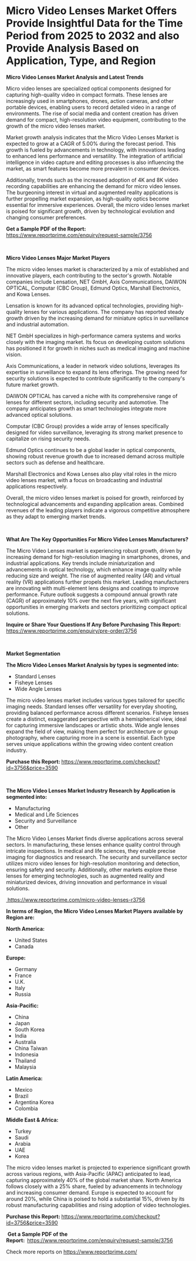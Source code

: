 <p><h1>Micro Video Lenses Market Offers Provide Insightful Data for the Time Period from 2025 to 2032 and also Provide Analysis Based on Application, Type, and Region</h1></p><p><strong>Micro Video Lenses Market Analysis and Latest Trends</strong></p>
<p><p>Micro video lenses are specialized optical components designed for capturing high-quality video in compact formats. These lenses are increasingly used in smartphones, drones, action cameras, and other portable devices, enabling users to record detailed video in a range of environments. The rise of social media and content creation has driven demand for compact, high-resolution video equipment, contributing to the growth of the micro video lenses market.</p><p>Market growth analysis indicates that the Micro Video Lenses Market is expected to grow at a CAGR of 5.00% during the forecast period. This growth is fueled by advancements in technology, with innovations leading to enhanced lens performance and versatility. The integration of artificial intelligence in video capture and editing processes is also influencing the market, as smart features become more prevalent in consumer devices.</p><p>Additionally, trends such as the increased adoption of 4K and 8K video recording capabilities are enhancing the demand for micro video lenses. The burgeoning interest in virtual and augmented reality applications is further propelling market expansion, as high-quality optics become essential for immersive experiences. Overall, the micro video lenses market is poised for significant growth, driven by technological evolution and changing consumer preferences.</p></p>
<p><strong>Get a Sample PDF of the Report:&nbsp;</strong> <a href="https://www.reportprime.com/enquiry/request-sample/3756?utm_campaign=2183&utm_medium=2&utm_source=Github&utm_content=ia&utm_term=18032025&utm_id=micro-video-lenses">https://www.reportprime.com/enquiry/request-sample/3756</a></p>
<p>&nbsp;</p>
<p><strong>Micro Video Lenses Major Market Players</strong></p>
<p><p>The micro video lenses market is characterized by a mix of established and innovative players, each contributing to the sector's growth. Notable companies include Lensation, NET GmbH, Axis Communications, DAIWON OPTICAL, Computar (CBC Group), Edmund Optics, Marshall Electronics, and Kowa Lenses. </p><p>Lensation is known for its advanced optical technologies, providing high-quality lenses for various applications. The company has reported steady growth driven by the increasing demand for miniature optics in surveillance and industrial automation. </p><p>NET GmbH specializes in high-performance camera systems and works closely with the imaging market. Its focus on developing custom solutions has positioned it for growth in niches such as medical imaging and machine vision. </p><p>Axis Communications, a leader in network video solutions, leverages its expertise in surveillance to expand its lens offerings. The growing need for security solutions is expected to contribute significantly to the company's future market growth. </p><p>DAIWON OPTICAL has carved a niche with its comprehensive range of lenses for different sectors, including security and automotive. The company anticipates growth as smart technologies integrate more advanced optical solutions. </p><p>Computar (CBC Group) provides a wide array of lenses specifically designed for video surveillance, leveraging its strong market presence to capitalize on rising security needs. </p><p>Edmund Optics continues to be a global leader in optical components, showing robust revenue growth due to increased demand across multiple sectors such as defense and healthcare.</p><p>Marshall Electronics and Kowa Lenses also play vital roles in the micro video lenses market, with a focus on broadcasting and industrial applications respectively. </p><p>Overall, the micro video lenses market is poised for growth, reinforced by technological advancements and expanding application areas. Combined revenues of the leading players indicate a vigorous competitive atmosphere as they adapt to emerging market trends.</p></p>
<p>&nbsp;</p>
<p><strong>What Are The Key Opportunities For Micro Video Lenses Manufacturers?</strong></p>
<p><p>The Micro Video Lenses market is experiencing robust growth, driven by increasing demand for high-resolution imaging in smartphones, drones, and industrial applications. Key trends include miniaturization and advancements in optical technology, which enhance image quality while reducing size and weight. The rise of augmented reality (AR) and virtual reality (VR) applications further propels this market. Leading manufacturers are innovating with multi-element lens designs and coatings to improve performance. Future outlook suggests a compound annual growth rate (CAGR) of approximately 10% over the next five years, with significant opportunities in emerging markets and sectors prioritizing compact optical solutions.</p></p>
<p><strong>Inquire or Share Your Questions If Any Before Purchasing This Report:</strong> <a href="https://www.reportprime.com/enquiry/pre-order/3756?utm_campaign=2183&utm_medium=2&utm_source=Github&utm_content=ia&utm_term=18032025&utm_id=micro-video-lenses">https://www.reportprime.com/enquiry/pre-order/3756</a></p>
<p>&nbsp;</p>
<p><strong>Market Segmentation</strong></p>
<p><strong>The Micro Video Lenses Market Analysis by types is segmented into:</strong></p>
<p><ul><li>Standard Lenses</li><li>Fisheye Lenses</li><li>Wide Angle Lenses</li></ul></p>
<p><p>The micro video lenses market includes various types tailored for specific imaging needs. Standard lenses offer versatility for everyday shooting, providing balanced performance across different scenarios. Fisheye lenses create a distinct, exaggerated perspective with a hemispherical view, ideal for capturing immersive landscapes or artistic shots. Wide angle lenses expand the field of view, making them perfect for architecture or group photography, where capturing more in a scene is essential. Each type serves unique applications within the growing video content creation industry.</p></p>
<p><strong>Purchase this Report:&nbsp;</strong><a href="https://www.reportprime.com/checkout?id=3756&price=3590&utm_campaign=2183&utm_medium=2&utm_source=Github&utm_content=ia&utm_term=18032025&utm_id=micro-video-lenses">https://www.reportprime.com/checkout?id=3756&price=3590</a></p>
<p>&nbsp;</p>
<p><strong>The Micro Video Lenses Market Industry Research by Application is segmented into:</strong></p>
<p><ul><li>Manufacturing</li><li>Medical and Life Sciences</li><li>Security and Surveillance</li><li>Other</li></ul></p>
<p><p>The Micro Video Lenses Market finds diverse applications across several sectors. In manufacturing, these lenses enhance quality control through intricate inspections. In medical and life sciences, they enable precise imaging for diagnostics and research. The security and surveillance sector utilizes micro video lenses for high-resolution monitoring and detection, ensuring safety and security. Additionally, other markets explore these lenses for emerging technologies, such as augmented reality and miniaturized devices, driving innovation and performance in visual solutions.</p></p>
<p><a href="https://www.reportprime.com/micro-video-lenses-r3756?utm_campaign=2183&utm_medium=2&utm_source=Github&utm_content=ia&utm_term=18032025&utm_id=micro-video-lenses">&nbsp;https://www.reportprime.com/micro-video-lenses-r3756</a></p>
<p><strong>In terms of Region, the Micro Video Lenses Market Players available by Region are:</strong></p>
<p>
    <p> <strong> North America: </strong>
        <ul>
            <li>United States</li>
            <li>Canada</li>
        </ul>
        </p> 
    <p> <strong> Europe: </strong>
        <ul>
            <li>Germany</li>
            <li>France</li>
            <li>U.K.</li>
            <li>Italy</li>
            <li>Russia</li>
        </ul>
        </p> 
    <p> <strong> Asia-Pacific: </strong>
        <ul>
            <li>China</li>
            <li>Japan</li>
            <li>South Korea</li>
            <li>India</li>
            <li>Australia</li>
            <li>China Taiwan</li>
            <li>Indonesia</li>
            <li>Thailand</li>
            <li>Malaysia</li>
        </ul>
        </p> 
    <p> <strong> Latin America: </strong>
        <ul>
            <li>Mexico</li>
            <li>Brazil</li>
            <li>Argentina Korea</li>
            <li>Colombia</li>
        </ul>
        </p> 
    <p> <strong> Middle East & Africa: </strong>
        <ul>
            <li>Turkey</li>
            <li>Saudi</li>
            <li>Arabia</li>
            <li>UAE</li>
            <li>Korea</li>
        </ul>
    </p>
    </p>
<p><p>The micro video lenses market is projected to experience significant growth across various regions, with Asia-Pacific (APAC) anticipated to lead, capturing approximately 40% of the global market share. North America follows closely with a 25% share, fueled by advancements in technology and increasing consumer demand. Europe is expected to account for around 20%, while China is poised to hold a substantial 15%, driven by its robust manufacturing capabilities and rising adoption of video technologies.</p></p>
<p><strong>Purchase this Report: </strong><a href="https://www.reportprime.com/checkout?id=3756&price=3590&utm_campaign=2183&utm_medium=2&utm_source=Github&utm_content=ia&utm_term=18032025&utm_id=micro-video-lenses">https://www.reportprime.com/checkout?id=3756&price=3590</a></p>
<p>&nbsp;<strong>Get a Sample PDF of the Report:&nbsp;&nbsp;</strong><a href="https://www.reportprime.com/enquiry/request-sample/3756?utm_campaign=2183&utm_medium=2&utm_source=Github&utm_content=ia&utm_term=18032025&utm_id=micro-video-lenses">https://www.reportprime.com/enquiry/request-sample/3756</a></p>
<p><strong></strong></p>
<p>Check more reports on <a href="https://www.reportprime.com/?utm_campaign=2183&utm_medium=2&utm_source=Github&utm_content=ia&utm_term=18032025&utm_id=micro-video-lenses">https://www.reportprime.com/</a></p>